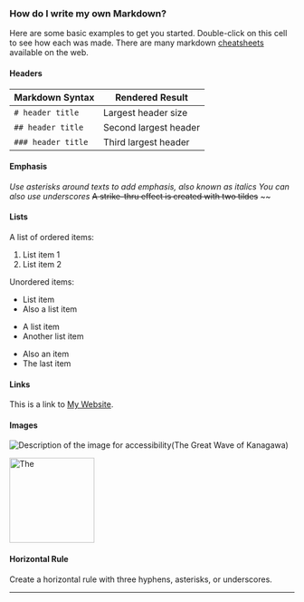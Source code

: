 ### How do I write my own Markdown?
Here are some basic examples to get you started. Double-click on this cell to see how each was made. There are many markdown [cheatsheets](https://www.markdownguide.org/basic-syntax) available on the web.

#### Headers

|Markdown Syntax|Rendered Result|
|---|---|
|`# header title`| Largest header size |
|`## header title`| Second largest header |
|`### header title`| Third largest header |

#### Emphasis

*Use asterisks around texts to add emphasis, also known as italics*
_You can also use underscores_
~~A strike-thru effect is created with two tildes~~ ~~

#### Lists

A list of ordered items:
1. List item 1
2. List item 2

Unordered items:
* List item
* Also a list item

+ A list item
+ Another list item

- Also an item
- The last item

#### Links

This is a link to [My Website](http://rdavidbeales.com). 

#### Images

![Description of the image for accessibility(The Great Wave of Kanagawa)](https://upload.wikimedia.org/wikipedia/commons/a/a5/Tsunami_by_hokusai_19th_century.jpg)

<img src="https://upload.wikimedia.org/wikipedia/commons/a/a5/Tsunami_by_hokusai_19th_century.jpg" alt=The Great Wave of Kanagawa width="150">

#### Horizontal Rule

Create a horizontal rule with three hyphens, asterisks, or underscores.
____
